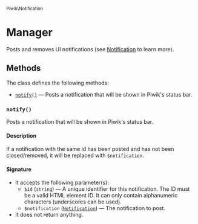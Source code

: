 <small>Piwik\Notification</small>

Manager
=======

Posts and removes UI notifications (see [Notification](#) to learn more).

Methods
-------

The class defines the following methods:

- [`notify()`](#notify) &mdash; Posts a notification that will be shown in Piwik's status bar.

<a name="notify" id="notify"></a>
<a name="notify" id="notify"></a>
### `notify()`

Posts a notification that will be shown in Piwik's status bar.

#### Description

If a notification with the same id
has been posted and has not been closed/removed, it will be replaced with `$notification`.

#### Signature

- It accepts the following parameter(s):
    - `$id` (`string`) &mdash; A unique identifier for this notification. The ID must be a valid HTML element ID. It can only contain alphanumeric characters (underscores can be used).
    - `$notification` ([`Notification`](../../Piwik/Notification.md)) &mdash; The notification to post.
- It does not return anything.

